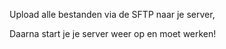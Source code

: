 Upload alle bestanden via de SFTP naar je server,

Daarna start je je server weer op en moet werken!
